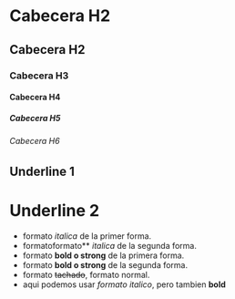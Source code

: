 # Cabecera H2
## Cabecera H2
### Cabecera H3
#### Cabecera H4
##### Cabecera H5
###### Cabecera H6

Underline 1
-----------
Underline 2
===========

- formato *italica* de la primer forma.
- formatoformato** _italica_ de la segunda forma.
- formato **bold o strong** de la primera forma.
- formato __bold o strong__ de la segunda forma.
- formato ~~tachado~~, formato normal. 
- aqui podemos usar *formato italico*, pero tambien **bold**
